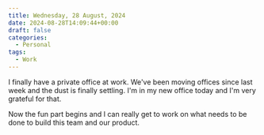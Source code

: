 ```yaml
---
title: Wednesday, 28 August, 2024
date: 2024-08-28T14:09:44+00:00
draft: false
categories:
  - Personal
tags:
  - Work
---
```


I finally have a private office at work. We've been moving offices since last week and the dust is finally settling. I'm in my new office today and I'm very grateful for that.

Now the fun part begins and I can really get to work on what needs to be done to build this team and our product.